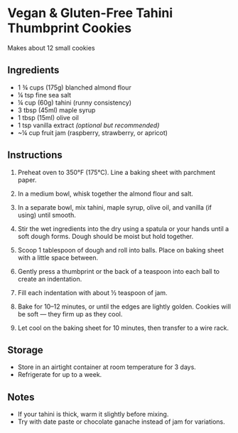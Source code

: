# Vegan & Gluten-Free Tahini Thumbprint Cookies

Makes about 12 small cookies

## Ingredients
- 1 ¾ cups (175g) blanched almond flour  
- ¼ tsp fine sea salt  
- ¼ cup (60g) tahini (runny consistency)  
- 3 tbsp (45ml) maple syrup  
- 1 tbsp (15ml) olive oil  
- 1 tsp vanilla extract *(optional but recommended)*  
- ~¼ cup fruit jam (raspberry, strawberry, or apricot)

## Instructions
1. Preheat oven to 350°F (175°C). Line a baking sheet with parchment paper.

2. In a medium bowl, whisk together the almond flour and salt.

3. In a separate bowl, mix tahini, maple syrup, olive oil, and vanilla (if using) until smooth.

4. Stir the wet ingredients into the dry using a spatula or your hands until a soft dough forms. Dough should be moist but hold together.

5. Scoop 1 tablespoon of dough and roll into balls. Place on baking sheet with a little space between.

6. Gently press a thumbprint or the back of a teaspoon into each ball to create an indentation.

7. Fill each indentation with about ½ teaspoon of jam.

8. Bake for 10–12 minutes, or until the edges are lightly golden. Cookies will be soft — they firm up as they cool.

9. Let cool on the baking sheet for 10 minutes, then transfer to a wire rack.

## Storage
- Store in an airtight container at room temperature for 3 days.
- Refrigerate for up to a week.

## Notes
- If your tahini is thick, warm it slightly before mixing.
- Try with date paste or chocolate ganache instead of jam for variations.
